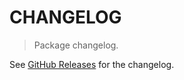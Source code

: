 # CHANGELOG

> Package changelog.

See [GitHub Releases](https://github.com/stdlib-js/math-base-special-boxcox/releases) for the changelog.
